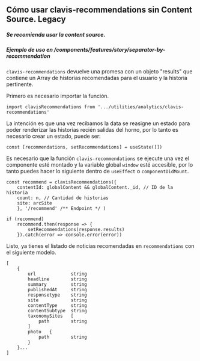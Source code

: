 ## Cómo usar clavis-recommendations sin Content Source. **Legacy**

##### Se recomienda usar la content source. 
##### Ejemplo de uso en /components/features/story/separator-by-recommendation

`clavis-recommendations` devuelve una promesa con un objeto "results" que contiene un Array de historias recomendadas para el usuario y la historia pertinente.

Primero es necesario importar la función.

`import clavisRecommendations from '.../utilities/analytics/clavis-recommendations'`

La intención es que una vez recibamos la data se reasigne un estado para poder renderizar las historias recién salidas del horno, por lo tanto es necesario crear un estado, puede ser:

`const [recommendations, setRecommendations] = useState([])`

Es necesario que la función `clavis-recommendations` se ejecute una vez el componente esté montado y la variable global `window` esté accesible, por lo tanto puedes hacer lo siguiente dentro de `useEffect` o `componentDidMount`.

```
const recommend = clavisRecommendations({ 
    contentId: globalContent && globalContent._id, // ID de la historia
    count: n, // Cantidad de historias 
    site: arcSite 
    }, '/recommend' /** Endpoint */ )

if (recommend)
    recommend.then(response => {
        setRecommendations(response.results)
    }).catch(error => console.error(error))
```

Listo, ya tienes el listado de noticias recomendadas en `recommendations` con el siguiente modelo.

```
[
    {
        url	            string
        headline	    string
        summary	        string
        publishedAt	    string
        responsetype	string
        site            string
        contentType     string
        contentSubtype  string
        taxonomySites   [
            path        string
        ]
        photo	{
            path	    string
        }
    }...
]
```